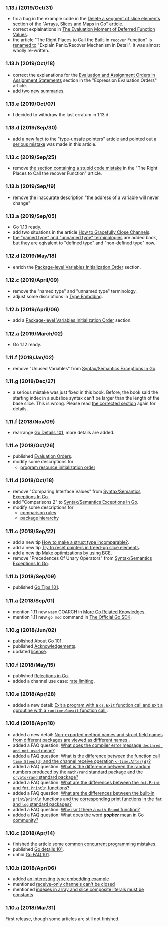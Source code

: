 

### 1.13.i (2019/Oct/31)

* fix a bug in the example code in the [Delete a segment of slice elements](https://go101.org/article/container.html#delete-slice-elements) section
  of the "Arrays, Slices and Maps in Go" article.
* correct explainations in [The Evaluation Moment of Deferred Function Values](https://go101.org/article/function.html#function-evaluation-time).
* the article "The Right Places to Call the Built-in <code>recover</code> Function" is [renamed to](https://go101.org/article/panic-and-recover-more.html) "Explain Panic/Recover Mechanism in Detail". It was almost wholly re-written.

### 1.13.h (2019/Oct/18)

* correct the explanations for the [Evaluation and Assignment Orders in Assignment Statements](https://go101.org/article/evaluation-orders.html#value-assignment) section
  in the "Expression Evaluation Orders" article.
* add [two new summaries](https://go101.org/article/101.html#compiler-optimizations).

### 1.13.e (2019/Oct/07)

* I decided to withdraw the last erratum in 1.13.d.

### 1.13.d (2019/Sep/30)

* add <a href="https://go101.org/article/unsafe.html#fact-value-address-might-change">a new fact</a> to the "type-unsafe pointers" article
  and pointed out <a href="https://go101.org/article/unsafe.html#pattern-convert-to-uintptr-and-back">a serious mistake</a> was made in this article.

### 1.13.c (2019/Sep/25)

* remove <a href="https://go101.org/article/panic-and-recover-more.html#recover-order">the section containing a stupid code mistake</a> in the "The Right Places to Call the recover Function" article.

### 1.13.b (2019/Sep/19)

* remove the inaccurate description "the address of a variable will never change"

### 1.13.a (2019/Sep/05)

* Go 1.13 ready.
* add two situations in the article [How to Gracefully Close Channels](https://go101.org/article/channel-closing.html).
* [the "named type" and "unnamed type" terminologies](https://go101.org/article/type-system-overview.html#unnamed-type) are added back,
  but they are eqivalent to "defined type" and "non-defined type" now.

### 1.12.d (2019/May/18)

* enrich the [Package-level Variables Initialization Order](https://go101.org/article/evaluation-orders.html#package-level-variables) section.

### 1.12.c (2019/April/09)

* remove the "named type" and "unnamed type" terminology.
* adjust some discriptions in [Type Embdding](https://go101.org/article/type-embedding.html).

### 1.12.b (2019/April/06)

* add a [Package-level Variables Initialization Order](https://go101.org/article/evaluation-orders.html#package-level-variables) section.

### 1.12.a (2019/March/02)

* Go 1.12 ready.

### 1.11.f (2019/Jan/02)

* remove "Unused Variables" from [Syntax/Semantics Exceptions In Go](https://go101.org/article/exceptions.html).

### 1.11.g (2018/Dec/27)

* a serious mistake was just fixed in this book.
  Before, the book said the starting index in a subslice syntax
  can't be larger than the length of the base slice. This is wrong.
  Please read <a href="container.html#subslice">the corrected section</a> again for details.

### 1.11.f (2018/Nov/09)

* rearrange [Go Details 101](https://go101.org/article/details.html), more details are added.

### 1.11.e (2018/Oct/26)

* published [Evaluation Orders](https://go101.org/article/evaluation-orders.html).
* modify some descriptions for
  * [program resource initialization order](https://go101.org/article/packages-and-imports.html#initialization-order)

### 1.11.d (2018/Oct/18)

* remove "Comparing Interface Values" from [Syntax/Semantics Exceptions In Go](https://go101.org/article/exceptions.html).
* add "Comparisons 2" to [Syntax/Semantics Exceptions In Go](https://go101.org/article/exceptions.html).
* modify some descriptions for
  * [comparison rules](https://go101.org/article/value-conversions-assignments-and-comparisons.html#comparison-rules)
  * [package hierarchy](https://go101.org/article/packages-and-imports.html#package)

### 1.11.c (2018/Sep/22)

* add a new tip [How to make a struct type incomparable?](https://go101.org/article/tips.html#make-struct-type-uncomparable).
* add a new tip [Try to reset pointers in freed-up slice elements](https://go101.org/article/tips.html#reset-pointers-for-dead-elements).
* add a new tip [Make optimizations by using BCE](https://go101.org/article/tips.html#make-using-of-bce).
* remove "Precedences Of Unary Operators" from [Syntax/Semantics Exceptions In Go](https://go101.org/article/exceptions.html).

### 1.11.b (2018/Sep/09)

* published [Go Tips 101](https://go101.org/article/tips.html).

### 1.11.a (2018/Sep/01)

* mention 1.11 new `wasm` GOARCH in [More Go Related Knowledges](https://go101.org/article/more.html#cross-platform-compiling).
* mention 1.11 new `go mod` command in [The Official Go SDK](https://go101.org/article/go-sdk.html).

### 1.10.g (2018/Jun/02)

* published [About Go 101](https://go101.org/article/101-about.html).
* published [Acknowledgements](https://go101.org/article/acknowledgements.html).
* updated [license](LICENSE).

### 1.10.f (2018/May/15)

* published [Relections in Go](https://go101.org/article/reflection.html).
* added a channel use case: [rate limiting](https://go101.org/article/channel-use-cases.html#rate-limiting).


### 1.10.e (2018/Apr/28)

* added a new detail: [Exit a program with a <code>os.Exit</code> function call and exit a goroutine with a <code>runtime.Goexit</code> function call.](https://go101.org/article/details.html#os-exit-runtime-goexit).

### 1.10.d (2018/Apr/18)

* added a new detail: [Non-exported method names and struct field names from different packages are viewed as diffferent names.](https://go101.org/article/details.html#non-exported-names-from-different-packages).
* added a FAQ question: [What does the compiler error message <code>declared and not used</code> mean?](https://go101.org/article/unofficial-faq.html#error-declared-not-used")
* added a FAQ question: [What is the difference between the function call <code>time.Sleep(d)</code> and the channel receive operation <code>&lt;-time.After(d)</code>?](https://go101.org/article/unofficial-faq.html#time-sleep-after)
* added a FAQ question: [What is the difference between the random numbers produced by the <code>math/rand</code> standard package and the <code>crypto/rand</code> standard package?](https://go101.org/article/unofficial-faq.html#math-crypto-rand)
* added a FAQ question: [What are the differences between the <code>fmt.Print</code> and <code>fmt.Println</code> functions?](https://go101.org/article/unofficial-faq.html#fmt-print-println)
* added a FAQ question: [What are the differences between the built-in <code>print</code>/<code>println</code> functions and the corresponding print functions in the <code>fmt</code> and <code>log</code> standard packages?](https://go101.org/article/unofficial-faq.html#print-builtin-fmt-log)
* added a FAQ question: [Why isn't there a <code>math.Round</code> function?](https://go101.org/article/unofficial-faq.html#math-round)
* added a FAQ question: [What does the word <b><i>gopher</i></b> mean in Go community?](https://go101.org/article/unofficial-faq.html#gopher)

### 1.10.c (2018/Apr/14)

* finished the article [some common concurrent programming mistakes](https://go101.org/article/concurrent-common-mistakes.html).
* published [Go details 101](https://go101.org/article/details.html).
* unhid [Go FAQ 101](https://go101.org/article/unofficial-faq.html).

### 1.10.b (2018/Apr/06)

* added [an interesting type embedding example](https://go101.org/article/type-embedding.html#dead-loop-example)
* mentioned [receive-only channels can't be closed](https://go101.org/article/channel.html#assign-and-compare)
* mentioned [indexes in array and slice composite literals must be constants](https://go101.org/article/container.html#value-literals)

### 1.10.a (2018/Mar/31)

First release, though some articles are still not finished.

